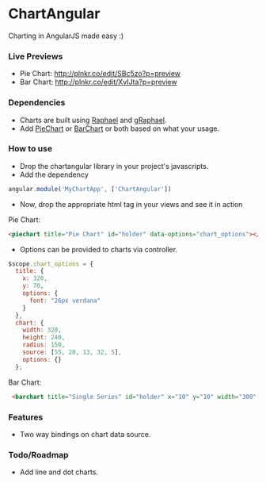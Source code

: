 ChartAngular
============

Charting in AngularJS made easy :)

### Live Previews
* Pie Chart: http://plnkr.co/edit/SBc5zo?p=preview
* Bar Chart: http://plnkr.co/edit/XvIJta?p=preview

### Dependencies 
* Charts are built using [Raphael](http://raphaeljs.com) and [gRaphael](http://g.raphaeljs.com/).
* Add [PieChart](http://github.com/DmitryBaranovskiy/g.raphael/blob/master/min/g.pie-min.js?raw=true) or [BarChart](http://github.com/DmitryBaranovskiy/g.raphael/blob/master/min/g.bar-min.js?raw=true) or both based on what your usage.

### How to use

* Drop the chartangular library in your project's javascripts.
* Add the dependency 
```javascript
angular.module('MyChartApp', ['ChartAngular'])
```
* Now, drop the appropriate html tag in your views and see it in action

Pie Chart:
```html
<piechart title="Pie Chart" id="holder" data-options="chart_options"></piechart>
```

* Options can be provided to charts via controller. 
```javascript
$scope.chart_options = {
  title: {
    x: 320,
    y: 70,
    options: {
      font: "26px verdana"
    }
  },
  chart: {
    width: 320,
    height: 240,
    radius: 150,
    source: [55, 20, 13, 32, 5],
    options: {}
  };
```


Bar Chart: 

```html
 <barchart title="Single Series" id="holder" x="10" y="10" width="300" height="220" data-source="chart_data" data-options="chart_options"></barchart>
```

### Features
* Two way bindings on chart data source.

### Todo/Roadmap
* Add line and dot charts.

